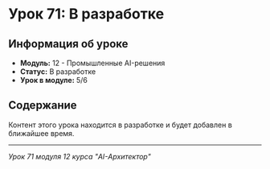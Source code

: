 # Урок 71: В разработке

## Информация об уроке
- **Модуль:** 12 - Промышленные AI-решения
- **Статус:** В разработке
- **Урок в модуле:** 5/6

## Содержание
Контент этого урока находится в разработке и будет добавлен в ближайшее время.

---
*Урок 71 модуля 12 курса "AI-Архитектор"*
